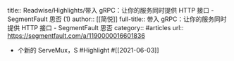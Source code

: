 title:: Readwise/Highlights/带入 gRPC：让你的服务同时提供 HTTP 接口 - SegmentFault 思否 (1)
author:: [[简悦]]
full-title:: 带入 gRPC：让你的服务同时提供 HTTP 接口 - SegmentFault 思否
category:: #articles
url:: https://segmentfault.com/a/1190000016601836

- 个新的 ServeMux，S #Highlight #[[2021-06-03]]